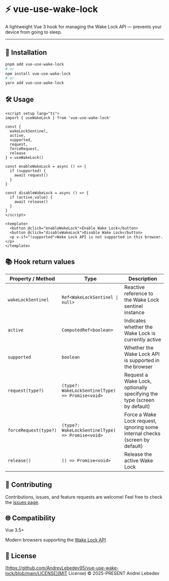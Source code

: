 # ⚡️ vue-use-wake-lock

A lightweight Vue 3 hook for managing the Wake Lock API — prevents your device from going to sleep.

---

## 🚀 Installation

```bash
pnpm add vue-use-wake-lock
# or
npm install vue-use-wake-lock
# or
yarn add vue-use-wake-lock
```

## 🛠️ Usage

```
<script setup lang="ts">
import { useWakeLock } from 'vue-use-wake-lock'

const {
  wakeLockSentinel,
  active,
  supported,
  request,
  forceRequest,
  release
} = useWakeLock()

const enableWakeLock = async () => {
  if (supported) {
    await request()
  }
}

const disableWakeLock = async () => {
  if (active.value) {
    await release()
  }
}
</script>

<template>
  <button @click="enableWakeLock">Enable Wake Lock</button>
  <button @click="disableWakeLock">Disable Wake Lock</button>
  <p v-if="!supported">Wake Lock API is not supported in this browser.</p>
</template>

```

## 📚 Hook return values

| Property / Method     | Type                                             | Description                                                                  | 
| --------------------- | ------------------------------------------------ | ---------------------------------------------------------------------------- |
| `wakeLockSentinel`    | `Ref<WakeLockSentinel \| null>`                  | Reactive reference to the Wake Lock sentinel instance                        |
| `active`              | `ComputedRef<boolean>`                           | Indicates whether the Wake Lock is currently active                          |     |
| `supported`           | `boolean`                                        | Whether the Wake Lock API is supported in the browser                        |     |
| `request(type?)`      | `(type?: WakeLockSentinelType) => Promise<void>` | Request a Wake Lock, optionally specifying the type (screen by default)      |     |
| `forceRequest(type?)` | `(type?: WakeLockSentinelType) => Promise<void>` | Force a Wake Lock request, ignoring some internal checks (screen by default) |     |
| `release()`           | `() => Promise<void>`                            | Release the active Wake Lock                                                 |     |

## 🤝 Contributing

Contributions, issues, and feature requests are welcome!
Feel free to check the [issues page](https://github.com/AndreyLebedev95/vue-use-wake-lock/issues).

## 🌐 Compatibility

Vue 3.5+

Modern browsers supporting the [Wake Lock API](https://developer.mozilla.org/en-US/docs/Web/API/Screen_Wake_Lock_API)

## 📄 License

[https://github.com/AndreyLebedev95/vue-use-wake-lock/blob/main/LICENSE](MIT License) © 2025-PRESENT Andrei Lebedev
